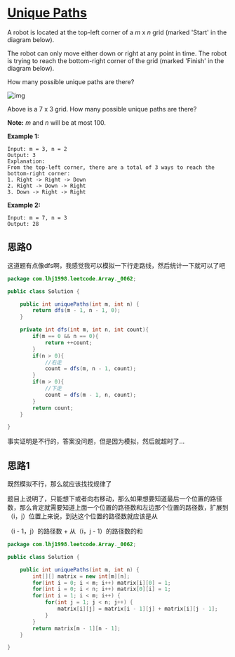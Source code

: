 # [Unique Paths](https://leetcode.com/problems/unique-paths/)

A robot is located at the top-left corner of a *m* x *n* grid (marked 'Start' in the diagram below).

The robot can only move either down or right at any point in time. The robot is trying to reach the bottom-right corner of the grid (marked 'Finish' in the diagram below).

How many possible unique paths are there?

![img](https://assets.leetcode.com/uploads/2018/10/22/robot_maze.png)

Above is a 7 x 3 grid. How many possible unique paths are there?

**Note:** *m* and *n* will be at most 100.

**Example 1:**

```
Input: m = 3, n = 2
Output: 3
Explanation:
From the top-left corner, there are a total of 3 ways to reach the bottom-right corner:
1. Right -> Right -> Down
2. Right -> Down -> Right
3. Down -> Right -> Right
```

**Example 2:**

```
Input: m = 7, n = 3
Output: 28
```

## 思路0

这道题有点像dfs啊，我感觉我可以模拟一下行走路线，然后统计一下就可以了吧

```java
package com.lhj1998.leetcode.Array._0062;

public class Solution {

    public int uniquePaths(int m, int n) {
        return dfs(m - 1, n - 1, 0);
    }

    private int dfs(int m, int n, int count){
        if(m == 0 && n == 0){
            return ++count;
        }
        if(n > 0){
            //右走
            count = dfs(m, n - 1, count);
        }
        if(m > 0){
            //下走
            count = dfs(m - 1, n, count);
        }
        return count;
    }

}

```

事实证明是不行的，答案没问题，但是因为模拟，然后就超时了...

## 思路1

既然模拟不行，那么就应该找找规律了

题目上说明了，只能想下或者向右移动，那么如果想要知道最后一个位置的路径数，那么肯定就需要知道上面一个位置的路径数和左边那个位置的路径数，扩展到（i，j）位置上来说，到达这个位置的路径数就应该是从

（i - 1，j）的路径数 + 从（i，j - 1）的路径数的和

```java
package com.lhj1998.leetcode.Array._0062;

public class Solution {

    public int uniquePaths(int m, int n) {
        int[][] matrix = new int[m][n];
        for(int i = 0; i < m; i++) matrix[i][0] = 1;
        for(int i = 0; i < n; i++) matrix[0][i] = 1;
        for(int i = 1; i < m; i++) {
            for(int j = 1; j < n; j++) {
                matrix[i][j] = matrix[i - 1][j] + matrix[i][j - 1];
            }
        }
        return matrix[m - 1][n - 1];
    }

}

```


